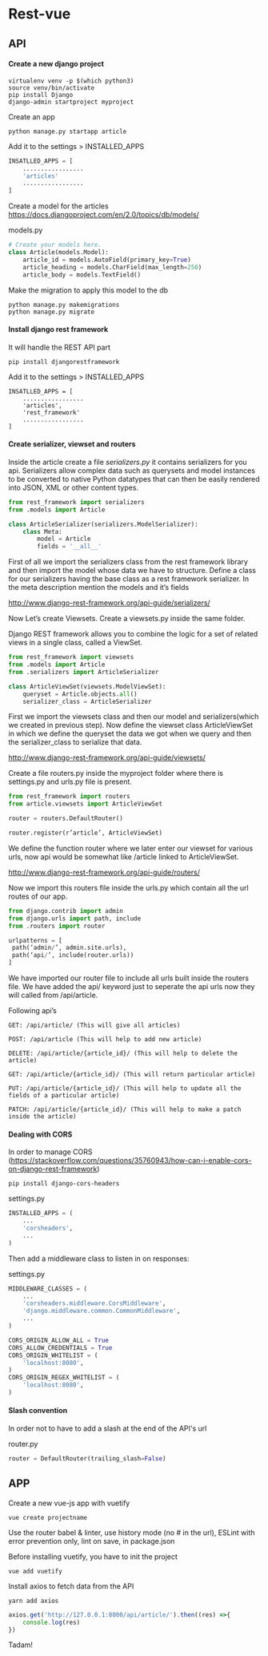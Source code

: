 # Rest-vue

## API

#### Create a new django project
```
virtualenv venv -p $(which python3)
source venv/bin/activate
pip install Django
django-admin startproject myproject
```

Create an app
```
python manage.py startapp article
```

Add it to the settings > INSTALLED_APPS
```python
INSATLLED_APPS = [
    .................
    'articles'
    .................
]
```

Create a model for the articles
https://docs.djangoproject.com/en/2.0/topics/db/models/

models.py
```python
# Create your models here.
class Article(models.Model):
    article_id = models.AutoField(primary_key=True)
    article_heading = models.CharField(max_length=250)
    article_body = models.TextField()
```

Make the migration to apply this model to the db

```
python manage.py makemigrations
python manage.py migrate
```

#### Install django rest framework 
It will handle the REST API part

```
pip install djangorestframework
```

Add it to the settings > INSTALLED_APPS

```
INSATLLED_APPS = [
    .................
    'articles',
    'rest_framework'
    .................
]
```
#### Create serializer, viewset and routers
Inside the article create a file *serializers.py* it contains serializers for you api. Serializers allow complex data such as querysets and model instances to be converted to native Python datatypes that can then be easily rendered into JSON, XML or other content types.

```python
from rest_framework import serializers
from .models import Article

class ArticleSerializer(serializers.ModelSerializer):
    class Meta:
        model = Article
        fields = '__all__'
```
First of all we import the serializers class from the rest framework library and then import the model whose data we have to structure. Define a class for our serializers having the base class as a rest framework serializer. In the meta description mention the models and it’s fields

http://www.django-rest-framework.org/api-guide/serializers/

Now Let’s create Viewsets. Create a viewsets.py inside the same folder.

Django REST framework allows you to combine the logic for a set of related views in a single class, called a ViewSet.

```python
from rest_framework import viewsets
from .models import Article
from .serializers import ArticleSerializer

class ArticleViewSet(viewsets.ModelViewSet):
    queryset = Article.objects.all()
    serializer_class = ArticleSerializer
```

First we import the viewsets class and then our model and serializers(which we created in previous step). Now define the viewset class ArticleViewSet in which we define the queryset the data we got when we query and then the serializer_class to serialize that data.

http://www.django-rest-framework.org/api-guide/viewsets/


Create a file routers.py inside the myproject folder where there is settings.py and urls.py file is present.

```python
from rest_framework import routers
from article.viewsets import ArticleViewSet

router = routers.DefaultRouter()

router.register(r’article’, ArticleViewSet)
```
We define the function router where we later enter our viewset for various urls, now api would be somewhat like /article linked to ArticleViewSet.

http://www.django-rest-framework.org/api-guide/routers/

Now we import this routers file inside the urls.py which contain all the url routes of our app.

```python
from django.contrib import admin
from django.urls import path, include
from .routers import router

urlpatterns = [
 path(‘admin/’, admin.site.urls),
 path(‘api/’, include(router.urls))
]
```

We have imported our router file to include all urls built inside the routers file. We have added the api/ keyword just to seperate the api urls now they will called from /api/article.


Following api’s
```
GET: /api/article/ (This will give all articles)

POST: /api/article (This will help to add new article)

DELETE: /api/article/{article_id}/ (This will help to delete the article)

GET: /api/article/{article_id}/ (This will return particular article)

PUT: /api/article/{article_id}/ (This will help to update all the fields of a particular article)

PATCH: /api/article/{article_id}/ (This will help to make a patch inside the article)
```

#### Dealing with CORS

In order to manage CORS (https://stackoverflow.com/questions/35760943/how-can-i-enable-cors-on-django-rest-framework)

```
pip install django-cors-headers
```

settings.py
```python
INSTALLED_APPS = (
    ...
    'corsheaders',
    ...
)
```

Then add a middleware class to listen in on responses:

settings.py
```python
MIDDLEWARE_CLASSES = (
    ...
    'corsheaders.middleware.CorsMiddleware',  
    'django.middleware.common.CommonMiddleware',  
    ...
)

CORS_ORIGIN_ALLOW_ALL = True
CORS_ALLOW_CREDENTIALS = True
CORS_ORIGIN_WHITELIST = (
    'localhost:8080',
)
CORS_ORIGIN_REGEX_WHITELIST = (
    'localhost:8080',
)
```

#### Slash convention

In order not to have to add a slash at the end of the API's url

router.py

```python
router = DefaultRouter(trailing_slash=False)
```

## APP
Create a new vue-js app with vuetify

```
vue create projectname
```

Use the router babel & linter, use history mode (no # in the url), ESLint with error prevention only, lint on save, in package.json

Before installing vuetify, you have to init the project 

```
vue add vuetify
```

Install axios to fetch data from the API

```
yarn add axios
```


```js
axios.get('http://127.0.0.1:8000/api/article/').then((res) =>{      
    console.log(res)
})
```
Tadam!